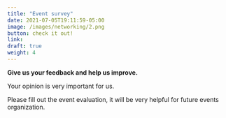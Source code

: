 ```yaml
---
title: "Event survey"
date: 2021-07-05T19:11:59-05:00
image: /images/networking/2.png
button: check it out!
link: 
draft: true
weight: 4
---
```


**Give us your feedback and help us improve.**

Your opinion is very important for us. 

Please fill out the event evaluation, it will be very helpful for future events organization.

